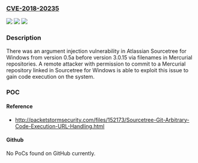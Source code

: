 ### [CVE-2018-20235](https://cve.mitre.org/cgi-bin/cvename.cgi?name=CVE-2018-20235)
![](https://img.shields.io/static/v1?label=Product&message=Sourcetree%20for%20Windows&color=blue)
![](https://img.shields.io/static/v1?label=Version&message=%3E%3D%200.5a%20&color=brighgreen)
![](https://img.shields.io/static/v1?label=Vulnerability&message=Argument%20Injection&color=brighgreen)

### Description

There was an argument injection vulnerability in Atlassian Sourcetree for Windows from version 0.5a before version 3.0.15 via filenames in Mercurial repositories. A remote attacker with permission to commit to a Mercurial repository linked in Sourcetree for Windows is able to exploit this issue to gain code execution on the system.

### POC

#### Reference
- http://packetstormsecurity.com/files/152173/Sourcetree-Git-Arbitrary-Code-Execution-URL-Handling.html

#### Github
No PoCs found on GitHub currently.

